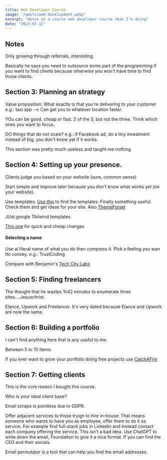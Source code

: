 ```yaml
---
title: Web Developer Course
image: "/posts/web-development.webp"
excerpt: "Notes on a course web developer course that I'm doing"
date: "2023-07-12"
---
```

## Notes

Only growing through referrals, interesting. 

Basically he says you need to outsource some part of the programming if you want to find clients because otherwise you won't have time to find those clients. 

## Section 3: Planning an strategy
Value proposition: What exactly is that you're delivering to your customer
e.g.: taxi app --> Can get you to whatever location faster. 

YOu can be good, cheap or fast. 2 of the 3, but not the three. Think which ones you want to focus. 

DO things that do not scale? e.g.: if Facebook ad, do a tiny investment instead of big, you don't know yet if it works. 

This section was pretty much useless and taught me nothing

## Section 4: Setting up your presence. 

Clients judge you based on your website (sure, common sense)

Start simple and improve later because you don't know what works yet (on your website). 

Use templates. [Use this](https://www.templatemonster.com/) to find the templates. Finally something useful. Check them and get ideas for your site. 
Also [ThemeForset](https://themeforest.net/)

JUst google TAilwind templates

[This one](https://en.99designs.es/) for quick and cheap changes

#### Selecting a name

Use al literal name of what you do then compress it. 
PIck a feeling you wan tto convey. e.g.: TrustCoding

Compare with Benjamin's [Tech City Labs](https://www.techcitylabs.com/)

## Section 5: Finding freelancers

The thought that he wastes 1h42 minutes to enumerate three sites....Jesuschrist. 

Elance, Upwork and Freelancer. It's very dated because Elance and Upwork are now the same. 

## Section 6: Building a portfolio

I can't find anything here that is any useful to me. 

Between 5 to 10 items. 

If you ever want to grow your portfolio doing free projects use [CatchAFire](https://www.catchafire.org/)

## Section 7: Getting clients

This is the core reason I bought this course. 

Who is your ideal client base?

Email scrape is pointless due to GDPR. 

Offer adjacent services to those tryign to hire in-house: That means someone who wants to have you as employee, offer them to do it as service. For example find full-stack jobs in Linkedin and instead contact each company offering the service. This isn't a bad idea. Use ChatGPT to write down the email, Foundation to give it a nice format. If you can find the CEO and their socials. 

Email permutator is a tool that can help you find the email addresses. 